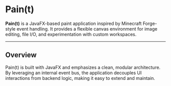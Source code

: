 # Pain(t)

**Pain(t)** is a JavaFX-based paint application inspired by Minecraft Forge-style event handling.
It provides a flexible canvas environment for image editing, file I/O, and experimentation with
custom workspaces.

---

## Overview

Pain(t) is built with JavaFX and emphasizes a clean, modular architecture.
By leveraging an internal event bus, the application decouples UI interactions from backend logic,
making it easy to extend and maintain.